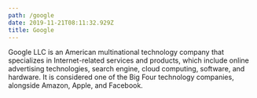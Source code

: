 ```yaml
---
path: /google
date: 2019-11-21T08:11:32.929Z
title: Google
---
```

Google LLC is an American multinational technology company that specializes in Internet-related services and products, which include online advertising technologies, search engine, cloud computing, software, and hardware. It is considered one of the Big Four technology companies, alongside Amazon, Apple, and Facebook.
